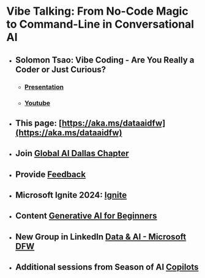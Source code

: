 # Vibe Talking: From No-Code Magic to Command-Line in Conversational AI

- ## Solomon Tsao: Vibe Coding - Are You Really a Coder or Just Curious?
  - ### [Presentation](./Vibe%20Coding_%20Coding%20in%20the%20Age%20of%20AI.pdf)
  -   ### [Youtube](https://www.youtube.com/watch?v=C8XWyVwjY-Q)

- ## This page: [https://aka.ms/dataaidfw](https://aka.ms/dataaidfw)

- ## Join [Global AI Dallas Chapter](https://globalai.community/chapters/dallas/)
- ## Provide [Feedback](https://forms.office.com/r/5xWV6H1D5J)
  
- ## Microsoft Ignite 2024: [Ignite](https://ignite.microsoft.com/)
 
- ## Content [Generative AI for Beginners](https://aka.ms/genai-beginners)

- ## New Group in LinkedIn [Data & AI - Microsoft DFW](https://www.linkedin.com/groups/14518026/)
  
- ## Additional sessions from Season of AI [Copilots](https://github.com/microsoft/community-content/tree/main/SeasonOfAI-S2-Copilots)
